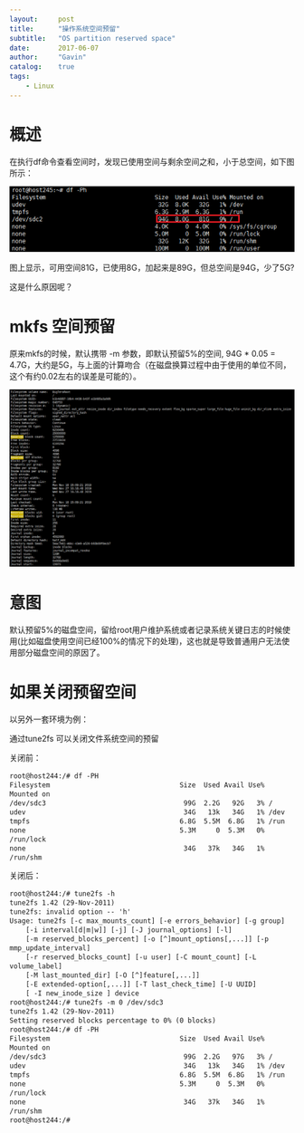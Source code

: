 ```yaml
---
layout:     post
title:      "操作系统空间预留"
subtitle:   "OS partition reserved space"
date:       2017-06-07
author:     "Gavin"
catalog:    true
tags:
    - Linux
---
```



# 概述

在执行df命令查看空间时，发现已使用空间与剩余空间之和，小于总空间，如下图所示：

<img class="shadow" src="/img/in-post/df_space.png" width="600">

图上显示，可用空间81G，已使用8G，加起来是89G，但总空间是94G，少了5G?

这是什么原因呢？


# mkfs 空间预留

原来mkfs的时候，默认携带 -m 参数，即默认预留5%的空间, 94G * 0.05 = 4.7G，大约是5G，与上面的计算吻合（在磁盘换算过程中由于使用的单位不同，这个有约0.02左右的误差是可能的）。 

<img class="shadow" src="/img/in-post/dumpe2fs.png" width="600">

# 意图

默认预留5%的磁盘空间，留给root用户维护系统或者记录系统关键日志的时候使用(比如磁盘使用空间已经100%的情况下的处理)，这也就是导致普通用户无法使用部分磁盘空间的原因了。


# 如果关闭预留空间

以另外一套环境为例：

通过tune2fs 可以关闭文件系统空间的预留

关闭前：

```
root@host244:/# df -PH
Filesystem                                Size  Used Avail Use% Mounted on
/dev/sdc3                                  99G  2.2G   92G   3% /
udev                                       34G   13k   34G   1% /dev
tmpfs                                     6.8G  5.5M  6.8G   1% /run
none                                      5.3M     0  5.3M   0% /run/lock
none                                       34G   37k   34G   1% /run/shm
```

关闭后：

```
root@host244:/# tune2fs -h 
tune2fs 1.42 (29-Nov-2011)
tune2fs: invalid option -- 'h'
Usage: tune2fs [-c max_mounts_count] [-e errors_behavior] [-g group]
	[-i interval[d|m|w]] [-j] [-J journal_options] [-l]
	[-m reserved_blocks_percent] [-o [^]mount_options[,...]] [-p mmp_update_interval]
	[-r reserved_blocks_count] [-u user] [-C mount_count] [-L volume_label]
	[-M last_mounted_dir] [-O [^]feature[,...]]
	[-E extended-option[,...]] [-T last_check_time] [-U UUID]
	[ -I new_inode_size ] device
root@host244:/# tune2fs -m 0 /dev/sdc3 
tune2fs 1.42 (29-Nov-2011)
Setting reserved blocks percentage to 0% (0 blocks)
root@host244:/# df -PH
Filesystem                                Size  Used Avail Use% Mounted on
/dev/sdc3                                  99G  2.2G   97G   3% /
udev                                       34G   13k   34G   1% /dev
tmpfs                                     6.8G  5.5M  6.8G   1% /run
none                                      5.3M     0  5.3M   0% /run/lock
none                                       34G   37k   34G   1% /run/shm
root@host244:/# 
```

